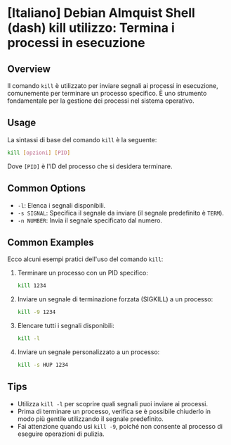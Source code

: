 # [Italiano] Debian Almquist Shell (dash) kill utilizzo: Termina i processi in esecuzione

## Overview
Il comando `kill` è utilizzato per inviare segnali ai processi in esecuzione, comunemente per terminare un processo specifico. È uno strumento fondamentale per la gestione dei processi nel sistema operativo.

## Usage
La sintassi di base del comando `kill` è la seguente:

```bash
kill [opzioni] [PID]
```

Dove `[PID]` è l'ID del processo che si desidera terminare.

## Common Options
- `-l`: Elenca i segnali disponibili.
- `-s SIGNAL`: Specifica il segnale da inviare (il segnale predefinito è `TERM`).
- `-n NUMBER`: Invia il segnale specificato dal numero.

## Common Examples
Ecco alcuni esempi pratici dell'uso del comando `kill`:

1. Terminare un processo con un PID specifico:
   ```bash
   kill 1234
   ```

2. Inviare un segnale di terminazione forzata (SIGKILL) a un processo:
   ```bash
   kill -9 1234
   ```

3. Elencare tutti i segnali disponibili:
   ```bash
   kill -l
   ```

4. Inviare un segnale personalizzato a un processo:
   ```bash
   kill -s HUP 1234
   ```

## Tips
- Utilizza `kill -l` per scoprire quali segnali puoi inviare ai processi.
- Prima di terminare un processo, verifica se è possibile chiuderlo in modo più gentile utilizzando il segnale predefinito.
- Fai attenzione quando usi `kill -9`, poiché non consente al processo di eseguire operazioni di pulizia.